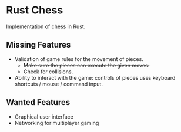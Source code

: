 # Rust Chess

Implementation of chess in Rust.

## Missing Features
- Validation of game rules for the movement of pieces.
  - ~~Make sure the pieces can execute the given moves.~~
  - Check for collisions.
- Ability to interact with the game: controls of pieces uses keyboard shortcuts / mouse / command input.

## Wanted Features
- Graphical user interface
- Networking for multiplayer gaming